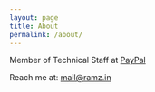 ```yaml
---
layout: page
title: About
permalink: /about/
---
```


Member of Technical Staff at [PayPal](http://www.paypal.com)

Reach me at: mail@ramz.in
